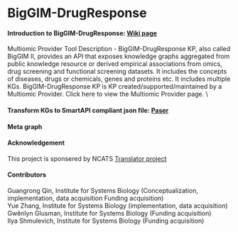 # BigGIM-DrugResponse

#### Introduction to BigGIM-DrugResponse: [Wiki page](https://github.com/NCATSTranslator/Translator-All/wiki/Big-GIM-II:-Drug-Response-KP)
Multiomic Provider Tool Description - BigGIM-DrugResponse KP, also called BigGIM II, provides an API that exposes knowledge graphs aggregated from public knowledge resource or derived empirical associations from omics, drug screening and functional screening datasets. It includes the concepts of diseases, drugs or chemicals, genes and proteins etc. It includes multiple KGs.
BigGIM-DrugResponse KP is KP created/supported/maintained by a Multiomic Provider. Click here to view the Multiomic Provider page. \



####  Transform KGs to SmartAPI compliant json file: [Paser](https://github.com/gloriachin/BigGIM_Parser)


#### Meta graph 


#### Acknowledgement
This project is sponsered by NCATS [Translator project](https://github.com/NCATSTranslator)

#### Contributors 
Guangrong Qin, Institute for Systems Biology (Conceptualization, implementation, data acquisition Funding acquisition) \
Yue Zhang, Institute for Systems Biology (implementation, data acquisition) \
Gwênlyn Glusman, Institute for Systems Biology (Funding acquisition)  \
Ilya Shmulevich, Institute for Systems Biology (Funding acquisition)

